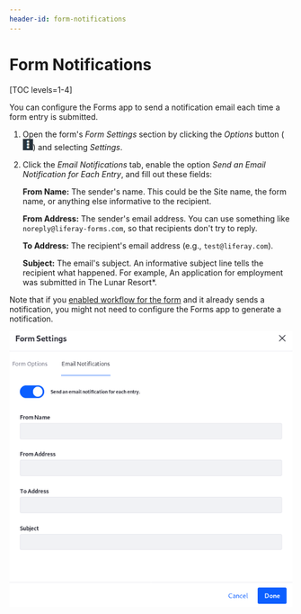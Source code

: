 ```yaml
---
header-id: form-notifications
---
```


# Form Notifications

[TOC levels=1-4]

You can configure the Forms app to send a notification email each time a form 
entry is submitted.

1.  Open the form's *Form Settings* section by clicking the *Options* button 
    (![Options](../../images/icon-options.png)) 
    and selecting *Settings*. 

2.  Click the *Email Notifications* tab, enable the option 
    *Send an Email Notification for Each Entry*, and fill out these fields: 

    **From Name:** The sender's name. This could be the Site name, the form 
    name, or anything else informative to the recipient.

    **From Address:** The sender's email address. You can use something like 
    `noreply@liferay-forms.com`, so that recipients don't try to reply. 

    **To Address:** The recipient's email address (e.g., 
    `test@liferay.com`). 

    **Subject:** The email's subject. An informative subject line tells the
    recipient what happened. For example, An application for employment was
    submitted in The Lunar Resort*. 

Note that if you [enabled workflow for the
form](/docs/7-2/user/-/knowledge_base/u/sending-form-entries-through-a-workflow)
and it already sends a notification, you might not need to configure the Forms
app to generate a notification. 

![Figure 1: Configure email notifications each time a form entry is submitted.](../../images/forms-notification-email.png)
